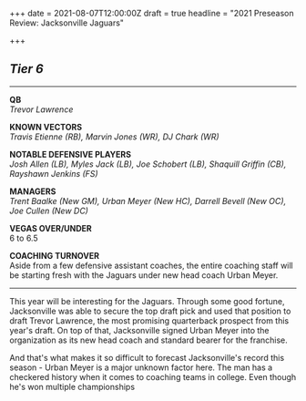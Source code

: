 +++
date = 2021-08-07T12:00:00Z
draft = true
headline = "2021 Preseason Review: Jacksonville Jaguars"

+++
## _Tier 6_

***

**QB**  
_Trevor Lawrence_

**KNOWN VECTORS**  
_Travis Etienne (RB), Marvin Jones (WR), DJ Chark (WR)_

**NOTABLE DEFENSIVE PLAYERS**  
_Josh Allen (LB), Myles Jack (LB), Joe Schobert (LB), Shaquill Griffin (CB), Rayshawn Jenkins (FS)_

**MANAGERS**  
_Trent Baalke (New GM), Urban Meyer (New HC), Darrell Bevell (New OC), Joe Cullen (New DC)_

**VEGAS OVER/UNDER**  
6 to 6.5

**COACHING TURNOVER**  
Aside from a few defensive assistant coaches, the entire coaching staff will be starting fresh with the Jaguars under new head coach Urban Meyer.

***

This year will be interesting for the Jaguars. Through some good fortune, Jacksonville was able to secure the top draft pick and used that position to draft Trevor Lawrence, the most promising quarterback prospect from this year's draft. On top of that, Jacksonville signed Urban Meyer into the organization as its new head coach and standard bearer for the franchise.

And that's what makes it so difficult to forecast Jacksonville's record this season - Urban Meyer is a major unknown factor here. The man has a checkered history when it comes to coaching teams in college. Even though he's won multiple championships 